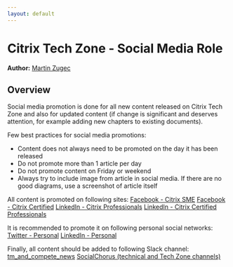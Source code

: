 ```yaml
---
layout: default
---
```

# Citrix Tech Zone - Social Media Role

**Author:** [Martin Zugec](https://twitter.com/martinzugec)

## Overview

Social media promotion is done for all new content released on Citrix Tech Zone and also for updated content (if change is significant and deserves attention, for example adding new chapters to existing documents).

Few best practices for social media promotions:

*  Content does not always need to be promoted on the day it has been released
*  Do not promote more than 1 article per day
*  Do not promote content on Friday or weekend
*  Always try to include image from article in social media. If there are no good diagrams, use a screenshot of article itself

All content is promoted on following sites:
[Facebook - Citrix SME](https://www.facebook.com/groups/280077812059062/)
[Facebook - Citrix Certified](https://www.facebook.com/groups/citrix.certified/)
[LinkedIn - Citrix Professionals](https://www.linkedin.com/groups/111929/)
[LinkedIn - Citrix Certified Professionals](https://www.linkedin.com/groups/89816/)

It is recommended to promote it on following personal social networks:
[Twitter - Personal](https://twitter.com/home)
[LinkedIn - Personal](https://www.linkedin.com/feed/)

Finally, all content should be added to following Slack channel:
[tm_and_compete_news](https://citrix.slack.com/archives/CLT8ZKK9R)
[SocialChorus (technical and Tech Zone channels)](https://studio.socialchorus.com/programs/10177/b2)
